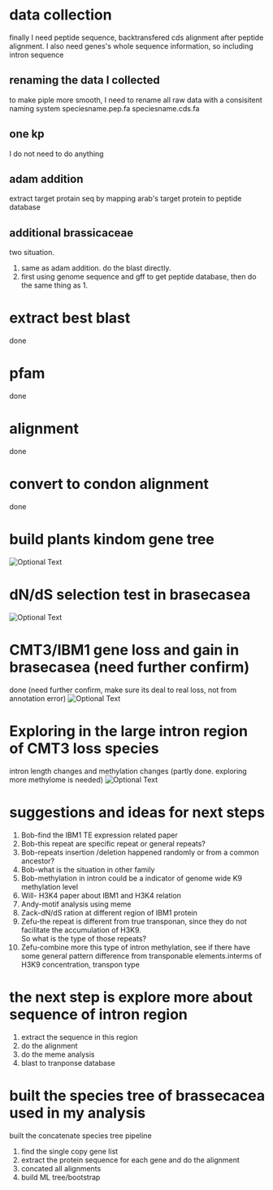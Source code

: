 # data collection
finally I need peptide sequence, backtransfered cds alignment after peptide alignment.
I also need genes's whole sequence information, so including intron sequence
## renaming the data I collected
to make piple more smooth, I need to rename all raw data with a consisitent naming system
speciesname.pep.fa
speciesname.cds.fa
## one kp
I do not need to do anything
## adam addition
extract target protain seq by mapping arab's target protein to peptide database
## additional brassicaceae
two situation.
1. same as adam addition. do the blast directly.
2. first using genome sequence and gff to get peptide database, then do the same thing as 1.
# extract best blast
done
# pfam
done
# alignment
done
# convert to condon alignment
done
# build plants kindom gene tree
![Optional Text](./png/1.tree.jmjC.1-02.png)
# dN/dS selection test in brasecasea
![Optional Text](./png/IBM1.dnds-01.tree.png)
# CMT3/IBM1 gene loss and gain in brasecasea (need further confirm)
done (need further confirm, make sure its deal to real loss, not from annotation error)
![Optional Text](./png/lossevents.ibm1,cmt3-01.png)
# Exploring in the large intron region of CMT3 loss species
intron length changes and methylation changes (partly done. exploring more methylome is needed)
![Optional Text](./png/genestructure.IBM1-01.png)
# suggestions and ideas for next steps
1. Bob-find the IBM1 TE expression related paper  
2. Bob-this repeat are specific repeat or general repeats?  
3. Bob-repeats insertion /deletion happened randomly or from a common ancestor?  
4. Bob-what is the situation in other family  
5. Bob-methylation in intron could be a indicator of genome wide K9 methylation level  
6. Will- H3K4 paper about IBM1 and H3K4 relation  
7. Andy-motif analysis using meme  
8. Zack-dN/dS ration at different region of IBM1 protein  
9. Zefu-the repeat is different from true transponan, since they do not facilitate the accumulation of H3K9.  
So what is the type of those repeats?  
10. Zefu-combine more this type of intron methylation, see if there have some general pattern difference from transponable   elements.interms of H3K9 concentration, transpon type  
# the next step is explore more about sequence of intron region 
1. extract the sequence in this region  
2. do the alignment  
3. do the meme analysis  
4. blast to tranponse database  
# built the species tree of brassecacea used in my analysis  
built the concatenate species tree pipeline
1. find the single copy gene list
2. extract the protein sequence for each gene and do the alignment
3. concated all alignments
4. build ML tree/bootstrap
